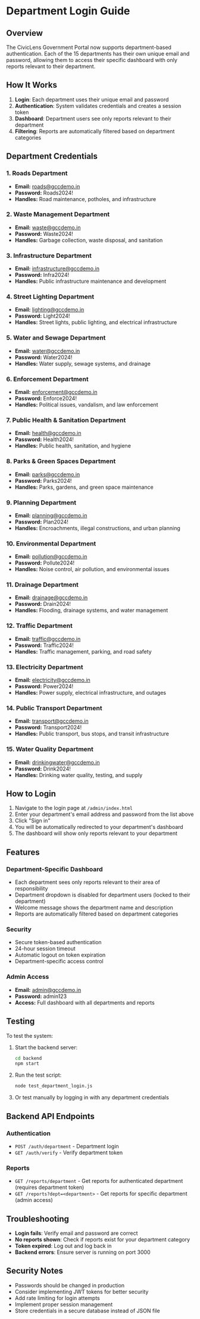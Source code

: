 # Department Login Guide

## Overview
The CivicLens Government Portal now supports department-based authentication. Each of the 15 departments has their own unique email and password, allowing them to access their specific dashboard with only reports relevant to their department.

## How It Works
1. **Login**: Each department uses their unique email and password
2. **Authentication**: System validates credentials and creates a session token
3. **Dashboard**: Department users see only reports relevant to their department
4. **Filtering**: Reports are automatically filtered based on department categories

## Department Credentials

### 1. Roads Department
- **Email:** roads@gccdemo.in
- **Password:** Roads2024!
- **Handles:** Road maintenance, potholes, and infrastructure

### 2. Waste Management Department
- **Email:** waste@gccdemo.in
- **Password:** Waste2024!
- **Handles:** Garbage collection, waste disposal, and sanitation

### 3. Infrastructure Department
- **Email:** infrastructure@gccdemo.in
- **Password:** Infra2024!
- **Handles:** Public infrastructure maintenance and development

### 4. Street Lighting Department
- **Email:** lighting@gccdemo.in
- **Password:** Light2024!
- **Handles:** Street lights, public lighting, and electrical infrastructure

### 5. Water and Sewage Department
- **Email:** water@gccdemo.in
- **Password:** Water2024!
- **Handles:** Water supply, sewage systems, and drainage

### 6. Enforcement Department
- **Email:** enforcement@gccdemo.in
- **Password:** Enforce2024!
- **Handles:** Political issues, vandalism, and law enforcement

### 7. Public Health & Sanitation Department
- **Email:** health@gccdemo.in
- **Password:** Health2024!
- **Handles:** Public health, sanitation, and hygiene

### 8. Parks & Green Spaces Department
- **Email:** parks@gccdemo.in
- **Password:** Parks2024!
- **Handles:** Parks, gardens, and green space maintenance

### 9. Planning Department
- **Email:** planning@gccdemo.in
- **Password:** Plan2024!
- **Handles:** Encroachments, illegal constructions, and urban planning

### 10. Environmental Department
- **Email:** pollution@gccdemo.in
- **Password:** Pollute2024!
- **Handles:** Noise control, air pollution, and environmental issues

### 11. Drainage Department
- **Email:** drainage@gccdemo.in
- **Password:** Drain2024!
- **Handles:** Flooding, drainage systems, and water management

### 12. Traffic Department
- **Email:** traffic@gccdemo.in
- **Password:** Traffic2024!
- **Handles:** Traffic management, parking, and road safety

### 13. Electricity Department
- **Email:** electricity@gccdemo.in
- **Password:** Power2024!
- **Handles:** Power supply, electrical infrastructure, and outages

### 14. Public Transport Department
- **Email:** transport@gccdemo.in
- **Password:** Transport2024!
- **Handles:** Public transport, bus stops, and transit infrastructure

### 15. Water Quality Department
- **Email:** drinkingwater@gccdemo.in
- **Password:** Drink2024!
- **Handles:** Drinking water quality, testing, and supply

## How to Login

1. Navigate to the login page at `/admin/index.html`
2. Enter your department's email address and password from the list above
3. Click "Sign in"
4. You will be automatically redirected to your department's dashboard
5. The dashboard will show only reports relevant to your department

## Features

### Department-Specific Dashboard
- Each department sees only reports relevant to their area of responsibility
- Department dropdown is disabled for department users (locked to their department)
- Welcome message shows the department name and description
- Reports are automatically filtered based on department categories

### Security
- Secure token-based authentication
- 24-hour session timeout
- Automatic logout on token expiration
- Department-specific access control

### Admin Access
- **Email:** admin@gccdemo.in
- **Password:** admin123
- **Access:** Full dashboard with all departments and reports

## Testing

To test the system:

1. Start the backend server:
   ```bash
   cd backend
   npm start
   ```

2. Run the test script:
   ```bash
   node test_department_login.js
   ```

3. Or test manually by logging in with any department credentials

## Backend API Endpoints

### Authentication
- `POST /auth/department` - Department login
- `GET /auth/verify` - Verify department token

### Reports
- `GET /reports/department` - Get reports for authenticated department (requires department token)
- `GET /reports?dept=<department>` - Get reports for specific department (admin access)

## Troubleshooting

- **Login fails**: Verify email and password are correct
- **No reports shown**: Check if reports exist for your department category
- **Token expired**: Log out and log back in
- **Backend errors**: Ensure server is running on port 3000

## Security Notes

- Passwords should be changed in production
- Consider implementing JWT tokens for better security
- Add rate limiting for login attempts
- Implement proper session management
- Store credentials in a secure database instead of JSON file

